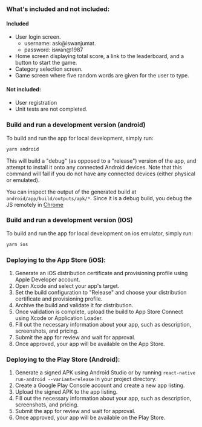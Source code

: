 ### What's included and not included:

#### Included

- User login screen.
  - username: ask@iswanjumat.
  - password: iswan@1987
- Home screen displaying total score, a link to the leaderboard, and a button to start the game.
- Category selection screen.
- Game screen where five random words are given for the user to type.

#### Not included:

- User registration
- Unit tests are not completed.

### Build and run a development version (android)

To build and run the app for local development, simply run:

```bash
yarn android
```

This will build a "debug" (as opposed to a "release") version of the app, and attempt to install it onto any connected Android devices.
Note that this command will fail if you do not have any connected devices (either physical or emulated).

You can inspect the output of the generated build at `android/app/build/outputs/apk/*`. Since it is a debug build, you debug the JS remotely in [Chrome](https://facebook.github.io/react-native/docs/debugging.html#chrome-developer-tools)

### Build and run a development version (IOS)

To build and run the app for local development on ios emulator, simply run:

```bash
yarn ios
```

### Deploying to the App Store (iOS):

1. Generate an iOS distribution certificate and provisioning profile using Apple Developer account.
2. Open Xcode and select your app's target.
3. Set the build configuration to "Release" and choose your distribution certificate and provisioning profile.
4. Archive the build and validate it for distribution.
5. Once validation is complete, upload the build to App Store Connect using Xcode or Application Loader.
6. Fill out the necessary information about your app, such as description, screenshots, and pricing.
7. Submit the app for review and wait for approval.
8. Once approved, your app will be available on the App Store.

### Deploying to the Play Store (Android):

1.  Generate a signed APK using Android Studio or by running `react-native run-android --variant=release` in your project directory.
2.  Create a Google Play Console account and create a new app listing.
3.  Upload the signed APK to the app listing.
4.  Fill out the necessary information about your app, such as description, screenshots, and pricing.
5.  Submit the app for review and wait for approval.
6.  Once approved, your app will be available on the Play Store.
